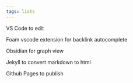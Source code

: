 ```yaml
---
tags: lists
---
```



VS Code to edit 

Foam vscode extension for backlink autocomplete  

Obsidian for graph view 

Jekyll to convert markdown to html 

Github Pages to publish 

